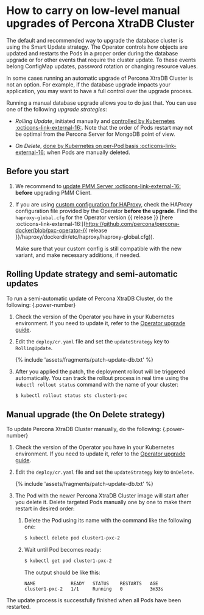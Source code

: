 # How to carry on low-level manual upgrades of Percona XtraDB Cluster

The default and recommended way to upgrade the database cluster is using the Smart Update strategy. The Operator controls how objects are updated and restarts the Pods in a proper order during the database upgrade or for other events that require the cluster update. To these events belong ConfigMap updates, password rotation or changing resource values.

In some cases running an automatic upgrade of Percona XtraDB Cluster
is not an option. For example, if the database upgrade impacts your application, you may want to have a full control over the upgrade process.

Running a manual database upgrade allows you to do just that. You can use one of the following
*upgrade strategies*:

* *Rolling Update*, initiated manually and [controlled by Kubernetes  :octicons-link-external-16:](https://kubernetes.io/docs/concepts/workloads/controllers/statefulset/#update-strategies). Note that the order of Pods restart may not be optimal from the Percona Server for
    MongoDB point of view.

* *On Delete*, [done by Kubernetes on per-Pod basis  :octicons-link-external-16:](https://kubernetes.io/docs/concepts/workloads/controllers/statefulset/#update-strategies) when Pods are manually deleted.

## Before you start

1. We recommend to [update PMM Server :octicons-link-external-16:](https://docs.percona.com/percona-monitoring-and-management/2/how-to/upgrade.html) **before** upgrading PMM Client.

2. If you are using [custom configuration for HAProxy](haproxy-conf.md#passing-custom-configuration-options-to-haproxy), check the HAProxy configuration file provided by the Operator **before the upgrade**. Find the `haproxy-global.cfg` for the Operator version   {{ release }} [here :octicons-link-external-16:](https://github.com/percona/percona-docker/blob/pxc-operator-{{ release }}/haproxy/dockerdir/etc/haproxy/haproxy-global.cfg)).

    Make sure that your custom config is still compatible with the new variant, and make necessary additions, if needed.

## Rolling Update strategy and semi-automatic updates

To run a semi-automatic update of Percona XtraDB Cluster, do the following:
{.power-number}

1. Check the version of the Operator you have in your Kubernetes environment. If you need to update it, refer to the [Operator upgrade guide](update-operator.md).

2. Edit the `deploy/cr.yaml` file and set the `updateStrategy` key to 
    `RollingUpdate`.

   {% include 'assets/fragments/patch-update-db.txt' %}

3. After you applied the patch, the deployment rollout will be triggered automatically.
    You can track the rollout process in real time using the
    `kubectl rollout status` command with the name of your cluster:

    ```{.bash data-prompt="$"}
    $ kubectl rollout status sts cluster1-pxc
    ```

## Manual upgrade (the On Delete strategy)

To update Percona XtraDB Cluster manually, do the following:
{.power-number}

1. Check the version of the Operator you have in your Kubernetes environment. If you need to update it, refer to the [Operator upgrade guide](update-db.md).

2. Edit the `deploy/cr.yaml` file and set the `updateStrategy` key to `OnDelete`.

   {% include 'assets/fragments/patch-update-db.txt' %}

3. The Pod with the newer Percona XtraDB Cluster image will start after you
    delete it. Delete targeted Pods manually one by one to make them restart in
    desired order:

    1. Delete the Pod using its name with the command like the following one:

        ```{.bash data-prompt="$"}
        $ kubectl delete pod cluster1-pxc-2
        ```

    2. Wait until Pod becomes ready:

        ```{.bash data-prompt="$"}
        $ kubectl get pod cluster1-pxc-2
        ```

        The output should be like this:

        ```{.text .no-copy}
        NAME             READY   STATUS    RESTARTS   AGE
        cluster1-pxc-2   1/1     Running   0          3m33s
        ```

The update process is successfully finished when all Pods have been
    restarted.

